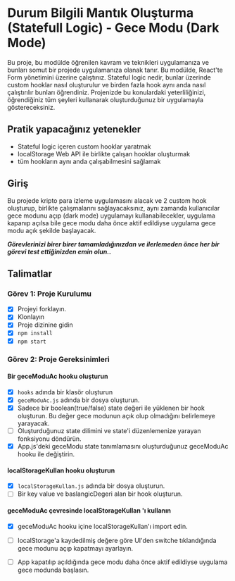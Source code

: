 # Durum Bilgili Mantık Oluşturma (Statefull Logic) - Gece Modu (Dark Mode)

Bu proje, bu modülde öğrenilen kavram ve teknikleri uygulamanıza ve bunları somut bir projede uygulamanıza olanak tanır. Bu modülde, React'te Form yönetimini üzerine çalıştınız. Stateful logic nedir, bunlar üzerinde custom hooklar nasıl oluşturulur ve birden fazla hook aynı anda nasıl çalıştırılır bunları öğrendiniz. Projenizde bu konulardaki yeterliliğinizi, öğrendiğiniz tüm şeyleri kullanarak oluşturduğunuz bir uygulamayla göstereceksiniz.

## Pratik yapacağınız yetenekler

- Stateful logic içeren custom hooklar yaratmak
- localStorage Web API ile birlikte çalışan hooklar oluşturmak
- tüm hookların aynı anda çalışabilmesini sağlamak

## Giriş

Bu projede kripto para izleme uygulamasını alacak ve 2 custom hook oluşturup, birlikte çalışmalarını sağlayacaksınız, aynı zamanda kullanıcılar gece modunu açıp (dark mode) uygulamayı kullanabilecekler, uygulama kapanıp açılsa bile gece modu daha önce aktif edildiyse uygulama gece modu açık şekilde başlayacak. 

***Görevlerinizi birer birer tamamladığınızdan ve ilerlemeden önce her bir görevi test ettiğinizden emin olun..***

## Talimatlar

### Görev 1: Proje Kurulumu

* [x] Projeyi forklayın.
* [x] Klonlayın
* [x] Proje dizinine gidin
* [x] `npm install`
* [x] `npm start`

### Görev 2: Proje Gereksinimleri

#### Bir geceModuAc hooku oluşturun

* [x] `hooks` adında bir klasör oluşturun
* [x] `geceModuAc.js` adında bir dosya oluşturun.
* [x] Sadece bir boolean(true/false) state değeri ile yüklenen bir hook oluşturun. Bu değer gece modunun açık olup olmadığını belirlemeye yarayacak.
* [ ] Oluşturduğunuz state dilimini ve state'i düzenlemenize yarayan fonksiyonu döndürün.
* [x] App.js'deki geceModu state tanımlamasını oluşturduğunuz geceModuAc hooku ile değiştirin.

#### localStorageKullan hooku oluşturun

* [x] `localStorageKullan.js` adında bir dosya oluşturun.
* [ ] Bir key value ve baslangicDegeri alan bir hook oluşturun.

#### geceModuAc çevresinde localStorageKullan 'ı kullanın

* [x] geceModuAc hooku içine localStorageKullan'ı import edin.
* [ ] localStorage'a kaydedilmiş değere göre UI'den switche tıklandığında gece modunu açıp kapatmayı ayarlayın.
* [ ] App kapatılıp açıldığında gece modu daha önce aktif edildiyse uygulama gece modunda başlasın.


